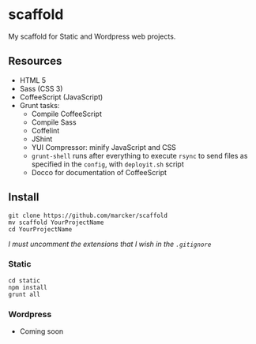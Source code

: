 scaffold
========

My scaffold for Static and Wordpress web projects.

## Resources

* HTML 5
* Sass (CSS 3)
* CoffeeScript (JavaScript)
* Grunt tasks:
  * Compile CoffeeScript
  * Compile Sass
  * Coffelint
  * JShint
  * YUI Compressor: minify JavaScript and CSS
  * `grunt-shell` runs after everything to execute `rsync` to send files as specified in the `config`, with `deployit.sh` script
  * Docco for documentation of CoffeeScript

## Install

```
git clone https://github.com/marcker/scaffold
mv scaffold YourProjectName
cd YourProjectName

```

*I must uncomment the extensions that I wish in the `.gitignore`*

### Static

```
cd static
npm install
grunt all

```

### Wordpress

* Coming soon
